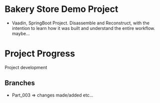 # Bakery Store Demo Project

- Vaadin, SpringBoot Project. Disassemble and Reconstruct,
  with the intention to learn how it was built and understand the entire workflow. maybe...

# Project Progress
Project development
## Branches

- Part_003 => changes made/added etc...